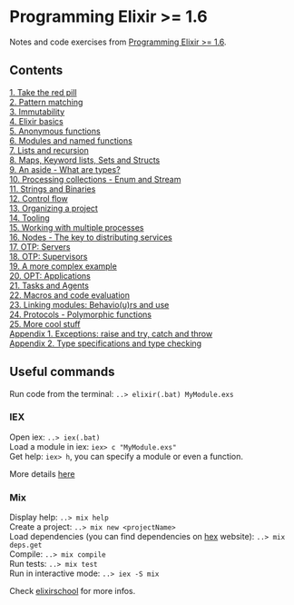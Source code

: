 # Programming Elixir >= 1.6

Notes and code exercises from [Programming Elixir >= 1.6](https://pragprog.com/book/elixir16/programming-elixir-1-6).

## Contents

[1. Take the red pill](./1-TakeTheRedPill/index.md)  
[2. Pattern matching](./2-PatternMatching/index.md)  
[3. Immutability](./3-Immutability/index.md)  
[4. Elixir basics](./4-ElixirBasics/index.md)  
[5. Anonymous functions](./5-AnonymousFunctions/index.md)  
[6. Modules and named functions](./6-ModulesAndNamedFunctions/index.md)  
[7. Lists and recursion](./7-ListsAndRecursion/index.md)  
[8. Maps, Keyword lists, Sets and Structs](./8-MapsKeywordListsSetsAndStructs/index.md)  
[9. An aside - What are types?](./9-AnAside-WhatAreTypes/index.md)  
[10. Processing collections - Enum and Stream](./10-ProcessingCollections-EnumAndStream/index.md)  
[11. Strings and Binaries](./11-StringsAndBinaries/index.md)  
[12. Control flow](./12-ControlFlow/index.md)  
[13. Organizing a project](./13-OrganizingAProject/index.md)  
[14. Tooling](./14-Tooling/index.md)  
[15. Working with multiple processes](./15-WorkingWithMultipleProcesses/index.md)  
[16. Nodes - The key to distributing services](./16-Nodes/index.md)  
[17. OTP: Servers](./17-OTP-Servers/index.md)  
[18. OTP: Supervisors](./18-OTP-Supervisors/index.md)  
[19. A more complex example](./19-MoreComplexExample/index.md)  
[20. OPT: Applications](./20-OTP-Application/index.md)  
[21. Tasks and Agents](./21-TasksAndAgents/index.md)  
[22. Macros and code evaluation](./22-MacrosAndCodeEvaluation/index.md)  
[23. Linking modules: Behavio(u)rs and use](./23-LinkingModules-BehavioursAndUse/index.md)  
[24. Protocols - Polymorphic functions](./24-Protocols-PolymorphicFunctions/index.md)  
[25. More cool stuff](./25-MoreCoolStuff/index.md)  
[Appendix 1. Exceptions: raise and try, catch and throw](./A1-ExceptionsRaiseAndTryCatchAndThrow/index.md)  
[Appendix 2. Type specifications and type checking](./A2-TypeSpecificationsAnTypeChecking/index.md)

## Useful commands

Run code from the terminal: `..> elixir(.bat) MyModule.exs`  

### IEX

Open iex: `..> iex(.bat)`  
Load a module in iex: `iex> c "MyModule.exs"`  
Get help: `iex> h`, you can specify a module or even a function.  

More details [here](/1-TakeTheRedPill/index.md)

### Mix

Display help: `..> mix help`  
Create a project: `..> mix new <projectName>`  
Load dependencies (you can find dependencies on [hex](https://hex.pm/) website): `..> mix deps.get`  
Compile: `..> mix compile`  
Run tests: `..> mix test`  
Run in interactive mode: `..> iex -S mix`  

Check [elixirschool](https://elixirschool.com/en/lessons/basics/mix/) for more infos.  
